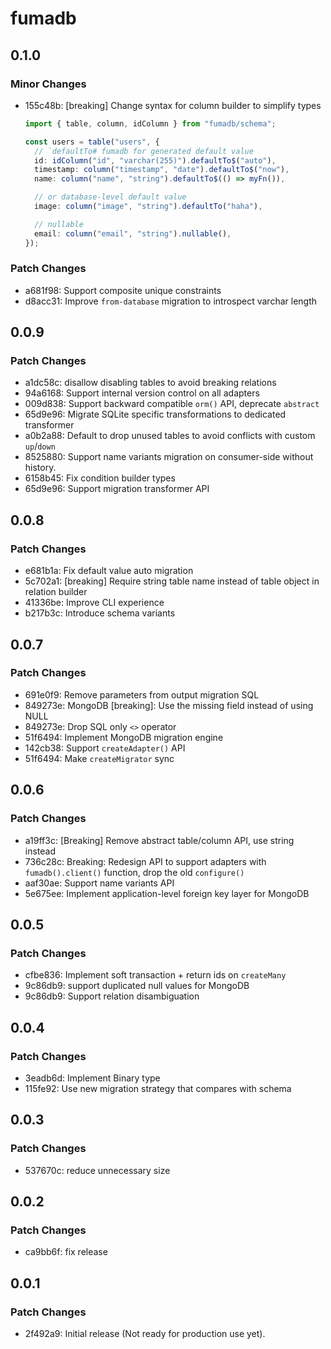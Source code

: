 # fumadb

## 0.1.0

### Minor Changes

- 155c48b: [breaking] Change syntax for column builder to simplify types

  ```ts
  import { table, column, idColumn } from "fumadb/schema";

  const users = table("users", {
    // `defaultTo# fumadb for generated default value
    id: idColumn("id", "varchar(255)").defaultTo$("auto"),
    timestamp: column("timestamp", "date").defaultTo$("now"),
    name: column("name", "string").defaultTo$(() => myFn()),

    // or database-level default value
    image: column("image", "string").defaultTo("haha"),

    // nullable
    email: column("email", "string").nullable(),
  });
  ```

### Patch Changes

- a681f98: Support composite unique constraints
- d8acc31: Improve `from-database` migration to introspect varchar length

## 0.0.9

### Patch Changes

- a1dc58c: disallow disabling tables to avoid breaking relations
- 94a6168: Support internal version control on all adapters
- 009d838: Support backward compatible `orm()` API, deprecate `abstract`
- 65d9e96: Migrate SQLite specific transformations to dedicated transformer
- a0b2a88: Default to drop unused tables to avoid conflicts with custom `up`/`down`
- 8525880: Support name variants migration on consumer-side without history.
- 6158b45: Fix condition builder types
- 65d9e96: Support migration transformer API

## 0.0.8

### Patch Changes

- e681b1a: Fix default value auto migration
- 5c702a1: [breaking] Require string table name instead of table object in relation builder
- 41336be: Improve CLI experience
- b217b3c: Introduce schema variants

## 0.0.7

### Patch Changes

- 691e0f9: Remove parameters from output migration SQL
- 849273e: MongoDB [breaking]: Use the missing field instead of using NULL
- 849273e: Drop SQL only `<>` operator
- 51f6494: Implement MongoDB migration engine
- 142cb38: Support `createAdapter()` API
- 51f6494: Make `createMigrator` sync

## 0.0.6

### Patch Changes

- a19ff3c: [Breaking] Remove abstract table/column API, use string instead
- 736c28c: Breaking: Redesign API to support adapters with `fumadb().client()` function, drop the old `configure()`
- aaf30ae: Support name variants API
- 5e675ee: Implement application-level foreign key layer for MongoDB

## 0.0.5

### Patch Changes

- cfbe836: Implement soft transaction + return ids on `createMany`
- 9c86db9: support duplicated null values for MongoDB
- 9c86db9: Support relation disambiguation

## 0.0.4

### Patch Changes

- 3eadb6d: Implement Binary type
- 115fe92: Use new migration strategy that compares with schema

## 0.0.3

### Patch Changes

- 537670c: reduce unnecessary size

## 0.0.2

### Patch Changes

- ca9bb6f: fix release

## 0.0.1

### Patch Changes

- 2f492a9: Initial release (Not ready for production use yet).
